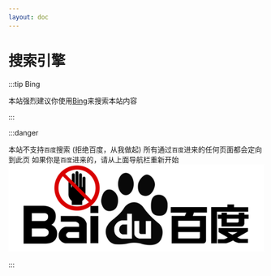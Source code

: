 ```yaml
---
layout: doc
---
```


# 搜索引擎

:::tip Bing

本站强烈建议你使用[Bing](https://www.bing.com)来搜索本站内容

:::

:::danger

本站不支持`百度`搜索 (拒绝百度，从我做起)
所有通过`百度`进来的任何页面都会定向到此页
如果你是`百度`进来的，请从上面导航栏重新开始
![no-baidu](./images/baidu-logo-black-transparent.png)

:::

